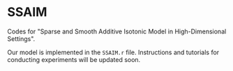 # SSAIM
Codes for "Sparse and Smooth Additive Isotonic Model in High-Dimensional Settings".


Our model is implemented in the `SSAIM.r` file. Instructions and tutorials for conducting experiments will be updated soon.
